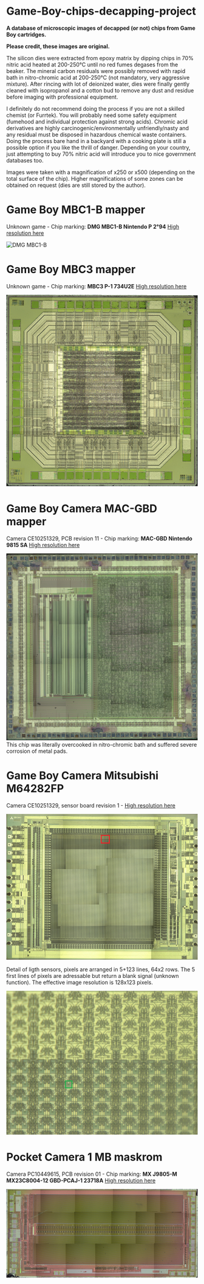 # Game-Boy-chips-decapping-project

**A database of microscopic images of decapped (or not) chips from Game Boy cartridges.**

**Please credit, these images are original.**

The silicon dies were extracted from epoxy matrix by dipping chips in 70% nitric acid heated at 200-250°C until no red fumes degases from the beaker. The mineral carbon residuals were possibly removed with rapid bath in nitro-chromic acid at 200-250°C (not mandatory, very aggressive mixture). After rincing with lot of deionized water, dies were finally gently cleaned with isopropanol and a cotton bud to remove any dust and residue before imaging with professional equipment.

I definitely do not recommend doing the process if you are not a skilled chemist (or Furrtek). You will probably need some safety equipment (fumehood and individual protection against strong acids). Chromic acid derivatives are highly carcinogenic/environmentally unfriendly/nasty and any residual must be disposed in hazardous chemical waste containers. Doing the process bare hand in a backyard with a cooking plate is still a possible option if you like the thrill of danger. Depending on your country, just attempting to buy 70% nitric acid will introduce you to nice government databases too.

Images were taken with a magnification of x250 or x500 (depending on the total surface of the chip). Higher magnifications of some zones can be obtained on request (dies are still stored by the author).

# Game Boy MBC1-B mapper
Unknown game - Chip marking: **DMG MBC1-B Nintendo P 2°94** [High resolution here](https://drive.google.com/file/d/11IMe75MVlMv_imL12D-UjlCwxDRTgbdM/view?usp=sharing)

![DMG MBC1-B](https://github.com/Raphael-Boichot/Game-Boy-chips-decapping-project/blob/main/DMG%20MBC1-B%20Nintendo%20P%202%C2%B094-preview.png)

# Game Boy MBC3 mapper
Unknown game - Chip marking: **MBC3 P-1 734U2E** [High resolution here](https://drive.google.com/file/d/1aDTHwyut4xei_zgxTdFrbyyLH9tH_sX4/view?usp=sharing)

![DMG MBC3](https://github.com/Raphael-Boichot/Game-Boy-chips-decapping-project/blob/main/MBC3%20P-1%20734U2E-preview.png)

# Game Boy Camera MAC-GBD mapper
Camera CE10251329, PCB revision 11 - Chip marking: **MAC-GBD Nintendo 9815 SA** [High resolution here](https://drive.google.com/file/d/1fUm43i4zzt71fiRKpbipy4eYC-yVmNwh/view?usp=sharing)

![MAC-GBD](https://github.com/Raphael-Boichot/Game-Boy-chips-decapping-project/blob/main/MAC-GBD%20Nintendo%209815%20SA-preview.png)
This chip was literally overcooked in nitro-chromic bath and suffered severe corrosion of metal pads.

# Game Boy Camera Mitsubishi M64282FP
Camera CE10251329, sensor board revision 1 - [High resolution here](https://drive.google.com/file/d/1t0iczgT00NVYwDEGJ-6-9WYSS4gzTDif/view?usp=sharing)

![Game Boy Camera CMOS](https://github.com/Raphael-Boichot/Game-Boy-chips-decapping-project/blob/main/Mitsubishi%20M64282FP-preview.png)

Detail of ligth sensors, pixels are arranged in 5+123 lines, 64x2 rows. The 5 first lines of pixels are adressable but return a blank signal (unknown function). The effective image resolution is 128x123 pixels.

![Game Boy Camera CMOS detail](https://github.com/Raphael-Boichot/Game-Boy-chips-decapping-project/blob/main/Mitsubishi%20M64282FP_detail%20of%20light%20sensors.png)

# Pocket Camera 1 MB maskrom
Camera PC10449615, PCB revision 01 - Chip marking: **MX J9805-M MX23C8004-12 GBD-PCAJ-1 23718A** [High resolution here](https://drive.google.com/file/d/1xGPd-S2JqzOhwf5aPOPGGmLtQ0v0OHIU/view?usp=sharing)

![Pocket Camera Maskrom](https://github.com/Raphael-Boichot/Game-Boy-chips-decapping-project/blob/main/MX%20J9805-M%20MX23C8004-12%20GBD-PCAJ-1%2023718A.png)
